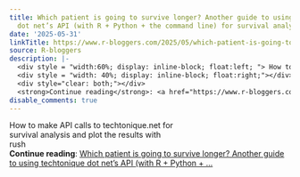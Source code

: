 ```yaml
---
title: Which patient is going to survive longer? Another guide to using techtonique
  dot net’s API (with R + Python + the command line) for survival analysis
date: '2025-05-31'
linkTitle: https://www.r-bloggers.com/2025/05/which-patient-is-going-to-survive-longer-another-guide-to-using-techtonique-dot-nets-api-with-r-python-the-command-line-for-survival-analysis/
source: R-bloggers
description: |-
  <div style = "width:60%; display: inline-block; float:left; "> How to make API calls to techtonique.net for survival analysis and plot the results with rush</div>
  <div style = "width: 40%; display: inline-block; float:right;"></div>
  <div style="clear: both;"></div>
  <strong>Continue reading</strong>: <a href="https://www.r-bloggers.com/2025/05/which-patient-is-going-to-survive-longer-another-guide-to-using-techtonique-dot-nets-api-with-r-python-the-command-line-for-survival-analysis/">Which patient is going to survive longer? Another guide to using techtonique dot net’s API (with R + Python + ...
disable_comments: true
---
```

<div style = "width:60%; display: inline-block; float:left; "> How to make API calls to techtonique.net for survival analysis and plot the results with rush</div>
<div style = "width: 40%; display: inline-block; float:right;"></div>
<div style="clear: both;"></div>
<strong>Continue reading</strong>: <a href="https://www.r-bloggers.com/2025/05/which-patient-is-going-to-survive-longer-another-guide-to-using-techtonique-dot-nets-api-with-r-python-the-command-line-for-survival-analysis/">Which patient is going to survive longer? Another guide to using techtonique dot net’s API (with R + Python + ...